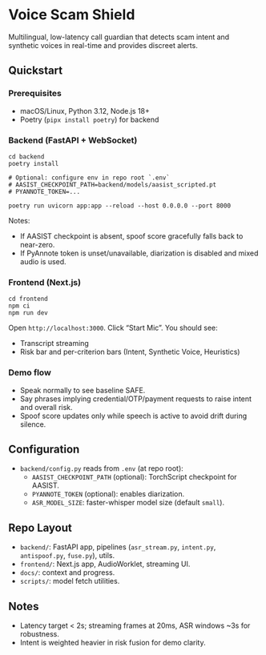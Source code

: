 # Voice Scam Shield

Multilingual, low-latency call guardian that detects scam intent and synthetic voices in real-time and provides discreet alerts.

## Quickstart

### Prerequisites
- macOS/Linux, Python 3.12, Node.js 18+
- Poetry (`pipx install poetry`) for backend

### Backend (FastAPI + WebSocket)
```
cd backend
poetry install

# Optional: configure env in repo root `.env`
# AASIST_CHECKPOINT_PATH=backend/models/aasist_scripted.pt
# PYANNOTE_TOKEN=...

poetry run uvicorn app:app --reload --host 0.0.0.0 --port 8000
```

Notes:
- If AASIST checkpoint is absent, spoof score gracefully falls back to near-zero.
- If PyAnnote token is unset/unavailable, diarization is disabled and mixed audio is used.

### Frontend (Next.js)
```
cd frontend
npm ci
npm run dev
```
Open `http://localhost:3000`. Click “Start Mic”. You should see:
- Transcript streaming
- Risk bar and per-criterion bars (Intent, Synthetic Voice, Heuristics)

### Demo flow
- Speak normally to see baseline SAFE.
- Say phrases implying credential/OTP/payment requests to raise intent and overall risk.
- Spoof score updates only while speech is active to avoid drift during silence.

## Configuration
- `backend/config.py` reads from `.env` (at repo root):
  - `AASIST_CHECKPOINT_PATH` (optional): TorchScript checkpoint for AASIST.
  - `PYANNOTE_TOKEN` (optional): enables diarization.
  - `ASR_MODEL_SIZE`: faster-whisper model size (default `small`).

## Repo Layout
- `backend/`: FastAPI app, pipelines (`asr_stream.py`, `intent.py`, `antispoof.py`, `fuse.py`), utils.
- `frontend/`: Next.js app, AudioWorklet, streaming UI.
- `docs/`: context and progress.
- `scripts/`: model fetch utilities.

## Notes
- Latency target < 2s; streaming frames at 20ms, ASR windows ~3s for robustness.
- Intent is weighted heavier in risk fusion for demo clarity.



